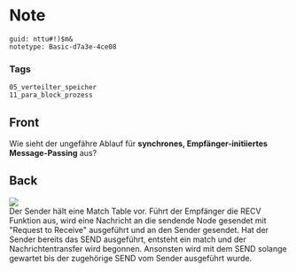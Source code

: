 # Note
```
guid: nttu#!)$m&
notetype: Basic-d7a3e-4ce08
```

### Tags
```
05_verteilter_speicher
11_para_block_prozess
```

## Front
Wie sieht der ungefähre Ablauf für <b>synchrones,
Empfänger-initiiertes Message-Passing</b> aus?

## Back
<img src="paste-cacaf9e9353a51fb96dc93ef76eb85c9328fa0cc.jpg">
<div>
  Der Sender hält eine Match Table vor. Führt der Empfänger die
  RECV Funktion aus, wird eine Nachricht an die sendende Node
  gesendet mit "Request to Receive" ausgeführt und an den Sender
  gesendet. Hat der Sender bereits das SEND ausgeführt, entsteht
  ein match und der Nachrichtentransfer wird begonnen. Ansonsten
  wird mit dem SEND solange gewartet bis der zugehörige SEND vom
  Sender ausgeführt wurde.
</div>

